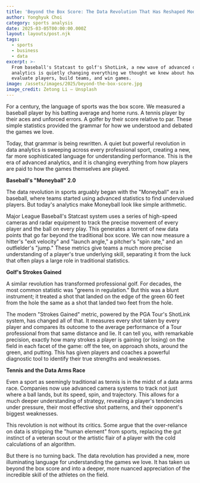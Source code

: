 ```yaml
---
title: 'Beyond the Box Score: The Data Revolution That Has Reshaped Modern Sports'
author: Yonghyuk Choi
category: sports analysis
date: 2025-03-05T00:00:00.000Z
layout: layouts/post.njk
tags:
  - sports
  - business
  - data
excerpt: >-
  From baseball's Statcast to golf's ShotLink, a new wave of advanced data
  analytics is quietly changing everything we thought we knew about how to
  evaluate players, build teams, and win games.
image: /assets/images/2025/beyond-the-box-score.jpg
image_credit: Zetong Li — Unsplash
---
```


For a century, the language of sports was the box score. We measured a baseball player by his batting average and home runs. A tennis player by their aces and unforced errors. A golfer by their score relative to par. These simple statistics provided the grammar for how we understood and debated the games we love.

Today, that grammar is being rewritten. A quiet but powerful revolution in data analytics is sweeping across every professional sport, creating a new, far more sophisticated language for understanding performance. This is the era of advanced analytics, and it is changing everything from how players are paid to how the games themselves are played.

**Baseball's "Moneyball" 2.0**

The data revolution in sports arguably began with the "Moneyball" era in baseball, where teams started using advanced statistics to find undervalued players. But today's analytics make Moneyball look like simple arithmetic.

Major League Baseball's Statcast system uses a series of high-speed cameras and radar equipment to track the precise movement of every player and the ball on every play. This generates a torrent of new data points that go far beyond the traditional box score. We can now measure a hitter's "exit velocity" and "launch angle," a pitcher's "spin rate," and an outfielder's "jump." These metrics give teams a much more precise understanding of a player's true underlying skill, separating it from the luck that often plays a large role in traditional statistics.

**Golf's Strokes Gained**

A similar revolution has transformed professional golf. For decades, the most common statistic was "greens in regulation." But this was a blunt instrument; it treated a shot that landed on the edge of the green 60 feet from the hole the same as a shot that landed two feet from the hole.

The modern "Strokes Gained" metric, powered by the PGA Tour's ShotLink system, has changed all of that. It measures every shot taken by every player and compares its outcome to the average performance of a Tour professional from that same distance and lie. It can tell you, with remarkable precision, exactly how many strokes a player is gaining (or losing) on the field in each facet of the game: off the tee, on approach shots, around the green, and putting. This has given players and coaches a powerful diagnostic tool to identify their true strengths and weaknesses.

**Tennis and the Data Arms Race**

Even a sport as seemingly traditional as tennis is in the midst of a data arms race. Companies now use advanced camera systems to track not just where a ball lands, but its speed, spin, and trajectory. This allows for a much deeper understanding of strategy, revealing a player's tendencies under pressure, their most effective shot patterns, and their opponent's biggest weaknesses.

This revolution is not without its critics. Some argue that the over-reliance on data is stripping the "human element" from sports, replacing the gut instinct of a veteran scout or the artistic flair of a player with the cold calculations of an algorithm.

But there is no turning back. The data revolution has provided a new, more illuminating language for understanding the games we love. It has taken us beyond the box score and into a deeper, more nuanced appreciation of the incredible skill of the athletes on the field.
